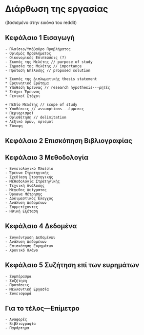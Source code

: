 # Διάρθωση της εργασίας
(βασισμένο στην εικόνα του reddit)
## Κεφάλαιο 1 Εισαγωγή

	- Πλαίσιο/Υπόβαθρο Προβλήματος
	- Ορισμός Προβλήματος
	- Οικονομικές Επιπτώσεις (?)
	- Σκοπός της Μελέτης // purpose of study
	- Σημασία της Μελέτης // importance
	- Πρόταση Επίλυσης // proposed solution
	
	* Σκοπός της Διπλωματικής thesis statement 
	* Ερευνητικό Ερώτημα
	* Υπόθεση Έρευνας // research hypothesis---ρητές
	* Στόχοι Έρευνας
	* Γενικοί Στόχοι
	
	+ Πεδίο Μελέτης // scope of study
	+ Υποθέσεις // assumptions---έμμεσες 
	+ Περιορισμοί 
	+ Οριοθέτηση // delimitation
	+ Λεξικό όρων, ορισμοί
	+ Σύνοψη
	
	
## Κεφάλαιο 2 Επισκόπηση Βιβλιογραφίας
	

## Κεφάλαιο 3 Μεθοδολογία

	- Εννοιολογικό Πλαίσιο
	- Έρευνα Στρατηγικής
	- Σχεδίαση Στρατηγικής
	- Μεθοδολογία Στρατηγικής
	- Τεχνική Ανάλυσης 
	- Μέγεθος Δείγματος
	- Όργανα Μέτρησης
	- Δοκιμαστικός Έλεγχος
	- Ανάλυση Δεδομένων
	- Συμμετέχοντες
	- Ηθική Εξέταση
	

## Κεφάλαιο 4 Δεδομένα
	
	- Συγκέντρωση Δεδομένων 
	- Ανάλυση Δεδομένων
	- Επισκόπηση Ευρημάτων
	- Χρονικό Πλάνο 


## Κεφάλαιο 5 Συζήτηση επί των ευρημάτων

	- Συμπέρασμα
	- Συζήτηση
	- Προτάσεις
	- Μελλοντική Εργασία
	- Συνεισφορά
	

## Για το τέλος—Επίμετρο

	- Αναφορές
	- Βιβλιογραφία
	- Παράρτημα